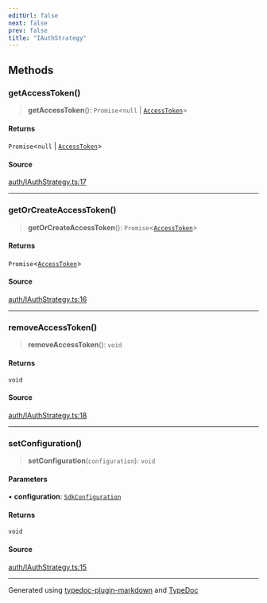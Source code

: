 ```yaml
---
editUrl: false
next: false
prev: false
title: "IAuthStrategy"
---
```


## Methods

### getAccessToken()

> **getAccessToken**(): `Promise`\<`null` \| [`AccessToken`](/api/interfaces/accesstoken/)\>

#### Returns

`Promise`\<`null` \| [`AccessToken`](/api/interfaces/accesstoken/)\>

#### Source

[auth/IAuthStrategy.ts:17](https://github.com/fostertheweb/spotify-web-sdk/blob/b2835c1/src/auth/IAuthStrategy.ts#L17)

***

### getOrCreateAccessToken()

> **getOrCreateAccessToken**(): `Promise`\<[`AccessToken`](/api/interfaces/accesstoken/)\>

#### Returns

`Promise`\<[`AccessToken`](/api/interfaces/accesstoken/)\>

#### Source

[auth/IAuthStrategy.ts:16](https://github.com/fostertheweb/spotify-web-sdk/blob/b2835c1/src/auth/IAuthStrategy.ts#L16)

***

### removeAccessToken()

> **removeAccessToken**(): `void`

#### Returns

`void`

#### Source

[auth/IAuthStrategy.ts:18](https://github.com/fostertheweb/spotify-web-sdk/blob/b2835c1/src/auth/IAuthStrategy.ts#L18)

***

### setConfiguration()

> **setConfiguration**(`configuration`): `void`

#### Parameters

• **configuration**: [`SdkConfiguration`](/api/interfaces/sdkconfiguration/)

#### Returns

`void`

#### Source

[auth/IAuthStrategy.ts:15](https://github.com/fostertheweb/spotify-web-sdk/blob/b2835c1/src/auth/IAuthStrategy.ts#L15)

***

Generated using [typedoc-plugin-markdown](https://www.npmjs.com/package/typedoc-plugin-markdown) and [TypeDoc](https://typedoc.org/)
